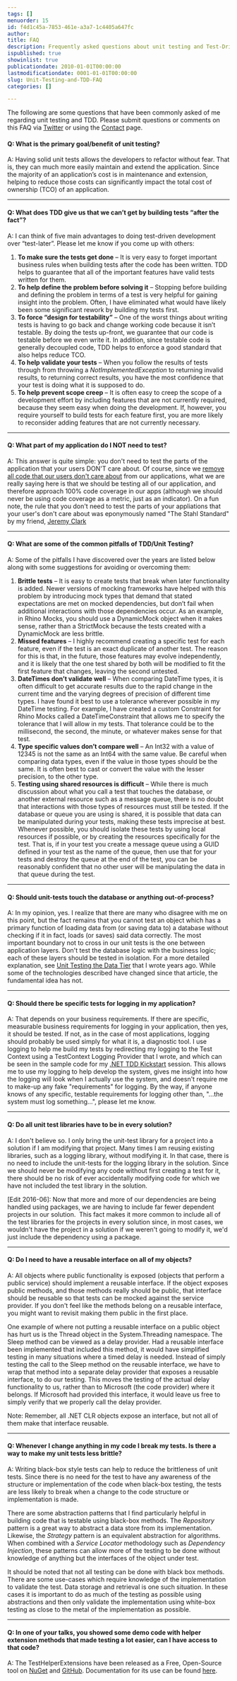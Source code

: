 ```yaml
---
tags: []
menuorder: 15
id: f4d1c45a-7853-461e-a3a7-1c4405a647fc
author: 
title: FAQ
description: Frequently asked questions about unit testing and Test-Driven Development (TDD).
ispublished: true
showinlist: true
publicationdate: 2010-01-01T00:00:00
lastmodificationdate: 0001-01-01T00:00:00
slug: Unit-Testing-and-TDD-FAQ
categories: []

---
```


The following are some questions that have been commonly asked of me regarding unit testing and TDD. Please submit questions or comments on this FAQ via [Twitter](https://twitter.com/intent/tweet?screen_name=bsstahl) or using the [Contact](../contact.html) page.

#### Q: What is the primary goal/benefit of unit testing?

A: Having solid unit tests allows the developers to refactor without fear. That is, they can much more easily maintain and extend the application. Since the majority of an application’s cost is in maintenance and extension, helping to reduce those costs can significantly impact the total cost of ownership (TCO) of an application.

* * *

#### Q: What does TDD give us that we can’t get by building tests “after the fact”?

A: I can think of five main advantages to doing test-driven development over “test-later”. Please let me know if you come up with others:

1. **To make sure the tests get done** – It is very easy to forget important business rules when building tests after the code has been written. TDD helps to guarantee that all of the important features have valid tests written for them.
2. **To help define the problem before solving it** – Stopping before building and defining the problem in terms of a test is very helpful for gaining insight into the problem. Often, I have eliminated what would have likely been some significant rework by building my tests first.
3. **To force “design for testability”** – One of the worst things about writing tests is having to go back and change working code because it isn’t testable. By doing the tests up-front, we guarantee that our code is testable before we even write it. In addition, since testable code is generally decoupled code, TDD helps to enforce a good standard that also helps reduce TCO.
4. **To help validate your tests** – When you follow the results of tests through from throwing a *NotImplementedException* to returning invalid results, to returning correct results, you have the most confidence that your test is doing what it is supposed to do.
5. **To help prevent scope creep** – It is often easy to creep the scope of a development effort by including features that are not currently required, because they seem easy when doing the development. If, however, you require yourself to build tests for each feature first, you are more likely to reconsider adding features that are not currently necessary.


* * *

#### Q: What part of my application do I NOT need to test?

A: This answer is quite simple: you don't need to test the parts of the application that your users DON'T care about.  Of course, since we [remove all code that our users don't care about](../Posts/Remove-Any-Code-Your-Users-Dont-Care-About.html) from our applications,  what we are really saying here is that we should be testing all of our application, and therefore approach 100% code coverage in our apps (although we should never be using code coverage as a metric, just as an indicator). On a fun note, the rule that you don't need to test the parts of your appliations that your user's don't care about was eponymously named "The Stahl Standard" by my friend, [Jeremy Clark](http://jeremybytes.blogspot.com/2015/02/unit-test-coverage-what-parts-of-your.html)

* * *

#### Q: What are some of the common pitfalls of TDD/Unit Testing?

A: Some of the pitfalls I have discovered over the years are listed below along with some suggestions for avoiding or overcoming them:

1. **Brittle tests** – It is easy to create tests that break when later functionality is added. Newer versions of mocking frameworks have helped with this problem by introducing mock types that demand that stated expectations are met on mocked dependencies, but don’t fail when additional interactions with those dependencies occur. As an example, in Rhino Mocks, you should use a DynamicMock object when it makes sense, rather than a StrictMock because the tests created with a DynamicMock are less brittle.
2. **Missed features** – I highly recommend creating a specific test for each feature, even if the test is an exact duplicate of another test. The reason for this is that, in the future, those features may evolve independently, and it is likely that the one test shared by both will be modified to fit the first feature that changes, leaving the second untested.
3. **DateTimes don’t validate well** – When comparing DateTime types, it is often difficult to get accurate results due to the rapid change in the current time and the varying degrees of precision of different time types. I have found it best to use a tolerance wherever possible in my DateTime testing. For example, I have created a custom Constraint for Rhino Mocks called a DateTimeConstraint that allows me to specify the tolerance that I will allow in my tests. That tolerance could be to the millisecond, the second, the minute, or whatever makes sense for that test.
4. **Type specific values don’t compare well** – An Int32 with a value of 12345 is not the same as an Int64 with the same value. Be careful when comparing data types, even if the value in those types should be the same. It is often best to cast or convert the value with the lesser precision, to the other type.
5. **Testing using shared resources is difficult** – While there is much discussion about what you call a test that touches the database, or another external resource such as a message queue, there is no doubt that interactions with those types of resources must still be tested. If the database or queue you are using is shared, it is possible that data can be manipulated during your tests, making these tests imprecise at best. Whenever possible, you should isolate these tests by using local resources if possible, or by creating the resources specifically for the test. That is, if in your test you create a message queue using a GUID defined in your test as the name of the queue, then use that for your tests and destroy the queue at the end of the test, you can be reasonably confident that no other user will be manipulating the data in that queue during the test.


* * *

#### Q: Should unit-tests touch the database or anything out-of-process?

A: In my opinion, yes. I realize that there are many who disagree with me on this point, but the fact remains that you cannot test an object which has a primary function of loading data from (or saving data to) a database without checking if it in fact, loads (or saves) said data correctly. The most important boundary not to cross in our unit tests is the one between application layers. Don't test the database logic with the business logic; each of these layers should be tested in isolation. For a more detailed explanation, see [Unit Testing the Data Tier](../Posts/Unit-Testing-the-Data-Tier.html) that I wrote years ago. While some of the technologies described have changed since that article, the fundamental idea has not.

* * *

#### Q: Should there be specific tests for logging in my application?

A: That depends on your business requirements. If there are specific, measurable business requirements for logging in your application, then yes, it should be tested. If not, as in the case of most applications, logging should probably be used simply for what it is, a diagnostic tool. I use logging to help me build my tests by redirecting my logging to the Test Context using a TestContext Logging Provider that I wrote, and which can be seen in the sample code for my [.NET TDD Kickstart](../Posts/Code-Sample-for-My-TDD-Kickstart-Sessions.html) session. This allows me to use my logging to help develop the system, gives me insight into how the logging will look when I actually use the system, and doesn't require me to make-up any fake "requirements" for logging. By the way, if anyone knows of any specific, testable requirements for logging other than, "...the system must log something…", please let me know.

* * *

#### Q: Do all unit test libraries have to be in every solution?

A: I don't believe so. I only bring the unit-test library for a project into a solution if I am modifying that project. Many times I am reusing existing libraries, such as a logging library, without modifying it. In that case, there is no need to include the unit-tests for the logging library in the solution. Since we should never be modifying any code without first creating a test for it, there should be no risk of ever accidentally modifying code for which we have not included the test library in the solution.

[Edit 2016-06]: Now that more and more of our dependencies are being handled using packages, we are having to include far fewer dependent projects in our solution.  This fact makes it more common to include all of the test libraries for the projects in every solution since, in most cases, we wouldn't have the project in a solution if we weren't going to modify it, we'd just include the dependency using a package.

* * *

#### Q: Do I need to have a reusable interface on all of my objects?

A: All objects where public functionality is exposed (objects that perform a public service) should implement a reusable interface. If the object exposes public methods, and those methods really should be public, that interface should be reusable so that tests can be mocked against the service provider. If you don't feel like the methods belong on a reusable interface, you might want to revisit making them public in the first place.

One example of where not putting a reusable interface on a public object has hurt us is the Thread object in the System.Threading namespace. The Sleep method can be viewed as a delay provider. Had a reusable interface been implemented that included this method, it would have simplified testing in many situations where a timed delay is needed. Instead of simply testing the call to the Sleep method on the reusable interface, we have to wrap that method into a separate delay provider that exposes a reusable interface, to do our testing. This moves the testing of the actual delay functionality to us, rather than to Microsoft (the code provider) where it belongs. If Microsoft had provided this interface, it would leave us free to simply verify that we properly call the delay provider.

Note: Remember, all .NET CLR objects expose an interface, but not all of them make that interface reusable.

* * *

#### Q: Whenever I change anything in my code I break my tests. Is there a way to make my unit tests less brittle?

A: Writing black-box style tests can help to reduce the brittleness of unit tests. Since there is no need for the test to have     any awareness of the structure or implementation of the code when black-box testing, the tests are less likely to break when     a change to the code structure or implementation is made.

There are some abstraction patterns that I find particularly helpful in building code that is testable using black-box methods.     The *Repository* pattern is a great way to abstract a data store from its implementation. Likewise, the *Strategy* pattern is an equivalent abstraction for algorithms.  When combined with a *Service Locator* methodology such as *Dependency Injection*,     these patterns can allow more of the testing to be done without knowledge of anything but the interfaces of the object under test.

It should be noted that not all testing can be done with black box methods. There are some use-cases which require knowledge of the      implementation to validate the test.  Data storage and retrieval is one such situation.  In these cases it is important to do as much     of the testing as possible using abstractions and then only validate the implementation using white-box testing as close to the metal     of the implementation as possible.

* * *

#### Q: In one of your talks, you showed some demo code with helper extension methods that made testing a lot easier, can I have access to that code?

A: The TestHelperExtensions have been released as a Free, Open-Source tool on      [NuGet](https://www.nuget.org/packages/TestHelperExtensions) and      [GitHub](https://github.com/bsstahl/TestHelperExtensions).      Documentation for its use can be found [here](http://testhelperextensions.cognitiveinheritance.com).

